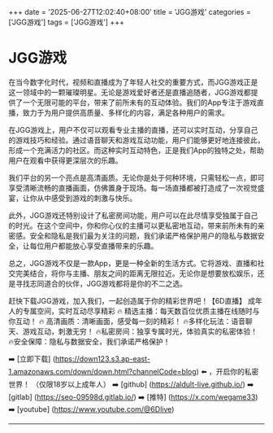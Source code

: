 +++
date = '2025-06-27T12:02:40+08:00'
title = 'JGG游戏'
categories = ['JGG游戏']
tags = ['JGG游戏']
+++

# JGG游戏

在当今数字化时代，视频和直播成为了年轻人社交的重要方式，而JGG游戏正是这一领域中的一颗璀璨明星。无论是游戏爱好者还是直播追随者，JGG游戏都提供了一个无限可能的平台，带来了前所未有的互动体验。我们的App专注于游戏直播，致力于为用户提供高质量、多样化的内容，满足各种用户的需求。

在JGG游戏上，用户不仅可以观看专业主播的直播，还可以实时互动，分享自己的游戏技巧和经验。通过语音聊天和游戏互动功能，用户们能够更好地连接彼此，形成一个充满活力的社区。而这种实时互动特色，正是我们App的独特之处，帮助用户在观看中获得更深层次的乐趣。

我们平台的另一个亮点是高清画质。无论你是处于何种环境，只需轻松一点，即可享受清晰流畅的直播画面，仿佛置身于现场。每一场直播都被打造成了一次视觉盛宴，让你从中感受到游戏的刺激与快乐。

此外，JGG游戏还特别设计了私密房间功能，用户可以在此尽情享受独属于自己的时光。在这个空间中，你和你心仪的主播可以更私密地互动，带来前所未有的亲密感。安全和隐私是我们最为关注的问题，我们承诺严格保护用户的隐私与数据安全，让每位用户都能放心享受直播带来的乐趣。

总之，JGG游戏不仅是一款App，更是一种全新的生活方式。它将游戏、直播和社交完美结合，将你与主播、朋友之间的距离无限拉近。无论你是想要放松娱乐，还是寻找志同道合的伙伴，JGG游戏都将是你的不二之选。

赶快下载JGG游戏，加入我们，一起创造属于你的精彩世界吧！【6D直播】
 成年人的专属空间，实时互动尽享精彩
🔥 精选主播：每天数百位优质主播在线随时与你互动！
🔥 高清画质：清晰画面，感受每一刻的精彩！
🔥多样化玩法：语音聊天、游戏互动，刺激无穷！
🔥私密房间：独享专属时光，体验真实的私密体验！
🔥安全保障：隐私与数据安全，我们承诺严格保护！

➡️ [立即下载] (https://down123.s3.ap-east-1.amazonaws.com/down/down.html?channelCode=blog) ⬅️ ，开启你的私密世界！
（仅限18岁以上成年人）
➡️ [github] (https://aldult-live.github.io/)
➡️ [gitlab] (https://seo-09598d.gitlab.io/)
➡️ [推特] (https://x.com/wegame33)
➡️ [youtube] (https://www.youtube.com/@6Dlive)

---
